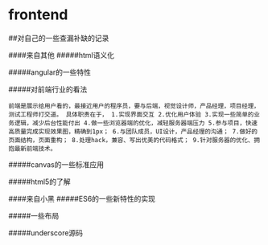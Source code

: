 # frontend


##对自己的一些查漏补缺的记录

####来自其他
#####html语义化  

#####angular的一些特性  

#####对前端行业的看法  

  `前端是展示给用户看的，最接近用户的程序员，要与后端，视觉设计师，产品经理，项目经理，测试工程师打交道。
  具体职责在于，
  1.实现界面交互
  2.优化用户体验
  3.实现一些简单的业务逻辑，减少后台性能付出
  4.做一些浏览器端的优化，减轻服务器端压力
  5.参与项目，快速高质量完成实现效果图，精确到1px；
  6.与团队成员，UI设计，产品经理的沟通；
  7.做好的页面结构，页面重构；
  8.处理hack，兼容、写出优美的代码格式；
  9.针对服务器的优化、拥抱最新前端技术。`

#####canvas的一些标准应用  

#####html5的了解  


####来自小黑
#####ES6的一些新特性的实现  

#####一些布局  

#####underscore源码  



